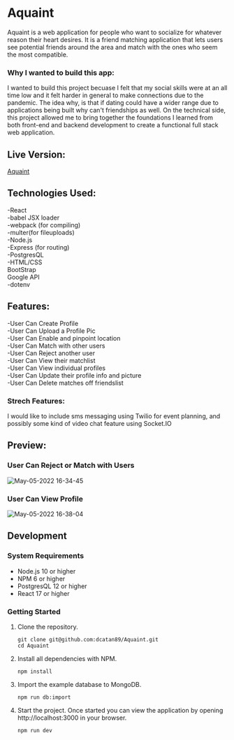 # Aquaint

Aquaint is a web application for people who want to socialize for whatever reason their heart desires. It is a friend matching application that lets users see potential friends around the area and match with the ones who seem the most compatible.

### Why I wanted to build this app:
I wanted to build this project becuase I felt that my social skills were at an all time low and it felt harder in general to make connections due to the pandemic. The idea why, is that if dating could have a wider range due to applications being built why can't friendships as well. On the technical side, this project allowed me to bring together the foundations I learned from both front-end and backend development to create a functional full stack  web application.

## Live Version: 
[Aquaint](https://aquaint.herokuapp.com/)

## Technologies Used: 
-React  
-babel JSX loader  
-webpack (for compiling)   
-multer(for fileuploads)   
-Node.js  
-Express (for routing)  
-PostgresQL  
-HTML/CSS  
BootStrap    
Google API  
-dotenv 

## Features: 
-User Can Create Profile  
-User Can Upload a Profile Pic  
-User Can Enable and pinpoint location  
-User Can Match with other users  
-User Can Reject another user  
-User Can View their matchlist  
-User Can View individual profiles  
-User Can Update their profile info and picture  
-User Can Delete matches off friendslist  

### Strech Features: 
I would like to include sms messaging using Twilio for event planning, and possibly some kind of video chat feature using Socket.IO

## Preview:

### User Can Reject or Match with Users
![May-05-2022 16-34-45](https://user-images.githubusercontent.com/90487207/167043994-81363164-f734-4c3b-b83c-0953b30a0073.gif)  

### User Can View Profile
![May-05-2022 16-38-04](https://user-images.githubusercontent.com/90487207/167043998-8ab128e7-2420-4b3a-a628-b59787a93932.gif)


## Development

### System Requirements

- Node.js 10 or higher 
- NPM 6 or higher  
- PostgresQL 12 or higher  
- React 17 or higher

### Getting Started

1. Clone the repository.

    ```shell
    git clone git@github.com:dcatan89/Aquaint.git
    cd Aquaint
    ```

1. Install all dependencies with NPM.

    ```shell
    npm install
    ```

1. Import the example database to MongoDB.

    ```shell
   npm run db:import
    ```

1. Start the project. Once started you can view the application by opening http://localhost:3000 in your browser.

    ```shell
    npm run dev
    ```
